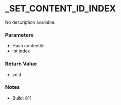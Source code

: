 # _SET_CONTENT_ID_INDEX

No description available.

### Parameters
* Hash contentId
* int index

### Return Value
* void

### Notes
* Build: 811


